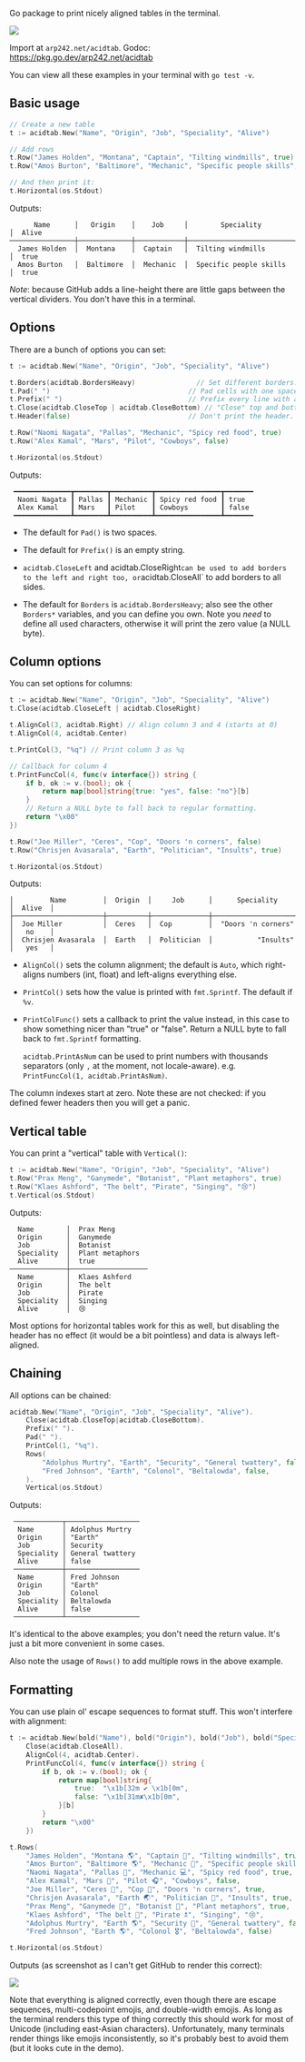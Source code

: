 Go package to print nicely aligned tables in the terminal.

![](screenshot.png)

Import at `arp242.net/acidtab`. Godoc: https://pkg.go.dev/arp242.net/acidtab

You can view all these examples in your terminal with `go test -v`.

Basic usage
-----------

```go
// Create a new table
t := acidtab.New("Name", "Origin", "Job", "Speciality", "Alive")

// Add rows
t.Row("James Holden", "Montana", "Captain", "Tilting windmills", true)
t.Row("Amos Burton", "Baltimore", "Mechanic", "Specific people skills", true)

// And then print it:
t.Horizontal(os.Stdout)
```

Outputs:

          Name      │   Origin    │    Job     │        Speciality        │  Alive
    ────────────────┼─────────────┼────────────┼──────────────────────────┼─────────
      James Holden  │  Montana    │  Captain   │  Tilting windmills       │  true
      Amos Burton   │  Baltimore  │  Mechanic  │  Specific people skills  │  true

*Note*: because GitHub adds a line-height there are little gaps between the
vertical dividers. You don't have this in a terminal.

Options
-------
There are a bunch of options you can set:

```go
t := acidtab.New("Name", "Origin", "Job", "Speciality", "Alive")

t.Borders(acidtab.BordersHeavy)               // Set different borders.
t.Pad(" ")                                  // Pad cells with one space.
t.Prefix(" ")                               // Prefix every line with a space.
t.Close(acidtab.CloseTop | acidtab.CloseBottom) // "Close" top and bottom.
t.Header(false)                             // Don't print the header.

t.Row("Naomi Nagata", "Pallas", "Mechanic", "Spicy red food", true)
t.Row("Alex Kamal", "Mars", "Pilot", "Cowboys", false)

t.Horizontal(os.Stdout)
```

Outputs:

     ━━━━━━━━━━━━━━┳━━━━━━━━┳━━━━━━━━━━┳━━━━━━━━━━━━━━━━┳━━━━━━━
      Naomi Nagata ┃ Pallas ┃ Mechanic ┃ Spicy red food ┃ true
      Alex Kamal   ┃ Mars   ┃ Pilot    ┃ Cowboys        ┃ false
     ━━━━━━━━━━━━━━┻━━━━━━━━┻━━━━━━━━━━┻━━━━━━━━━━━━━━━━┻━━━━━━━


- The default for `Pad()` is two spaces.

- The default for `Prefix()` is an empty string.

- `acidtab.CloseLeft` and acidtab.CloseRight` can be used to add borders to the
  left and right too, or `acidtab.CloseAll` to add borders to all sides.

- The default for `Borders` is `acidtab.BordersHeavy`; also see the other
  `Borders*` variables, and you can define you own. Note you *need* to define
  all used characters, otherwise it will print the zero value (a NULL byte).

Column options
--------------
You can set options for columns:

```go
t := acidtab.New("Name", "Origin", "Job", "Speciality", "Alive")
t.Close(acidtab.CloseLeft | acidtab.CloseRight)

t.AlignCol(3, acidtab.Right) // Align column 3 and 4 (starts at 0)
t.AlignCol(4, acidtab.Center)

t.PrintCol(3, "%q") // Print column 3 as %q

// Callback for column 4
t.PrintFuncCol(4, func(v interface{}) string {
    if b, ok := v.(bool); ok {
        return map[bool]string{true: "yes", false: "no"}[b]
    }
    // Return a NULL byte to fall back to regular formatting.
    return "\x00"
})

t.Row("Joe Miller", "Ceres", "Cop", "Doors 'n corners", false)
t.Row("Chrisjen Avasarala", "Earth", "Politician", "Insults", true)

t.Horizontal(os.Stdout)
```

Outputs:

    │         Name         │  Origin  │     Job      │      Speciality      │  Alive  │
    ├──────────────────────┼──────────┼──────────────┼──────────────────────┼─────────┤
    │  Joe Miller          │  Ceres   │  Cop         │  "Doors 'n corners"  │   no    │
    │  Chrisjen Avasarala  │  Earth   │  Politician  │           "Insults"  │   yes   │


- `AlignCol()` sets the column alignment; the default is `Auto`, which
  right-aligns numbers (int, float) and left-aligns everything else.

- `PrintCol()` sets how the value is printed with `fmt.Sprintf`. The default if
  `%v`.

- `PrintColFunc()` sets a callback to print the value instead, in this case to
  show something nicer than "true" or "false". Return a NULL byte to fall back
  to `fmt.Sprintf` formatting.

  `acidtab.PrintAsNum` can be used to print numbers with thousands separators
  (only `,` at the moment, not locale-aware). e.g. `PrintFuncCol(1,
  acidtab.PrintAsNum)`.

The column indexes start at zero. Note these are not checked: if you defined
fewer headers then you will get a panic.

Vertical table
--------------
You can print a "vertical" table with `Vertical()`:

```go
t := acidtab.New("Name", "Origin", "Job", "Speciality", "Alive")
t.Row("Prax Meng", "Ganymede", "Botanist", "Plant metaphors", true)
t.Row("Klaes Ashford", "The belt", "Pirate", "Singing", "😢")
t.Vertical(os.Stdout)
```

Outputs:

      Name        │  Prax Meng
      Origin      │  Ganymede
      Job         │  Botanist
      Speciality  │  Plant metaphors
      Alive       │  true
    ──────────────┼───────────────────
      Name        │  Klaes Ashford
      Origin      │  The belt
      Job         │  Pirate
      Speciality  │  Singing
      Alive       │  😢

Most options for horizontal tables work for this as well, but disabling the
header has no effect (it would be a bit pointless) and data is always
left-aligned.

Chaining
--------
All options can be chained:

```go
acidtab.New("Name", "Origin", "Job", "Speciality", "Alive").
    Close(acidtab.CloseTop|acidtab.CloseBottom).
    Prefix(" ").
    Pad(" ").
    PrintCol(1, "%q").
    Rows(
        "Adolphus Murtry", "Earth", "Security", "General twattery", false,
        "Fred Johnson", "Earth", "Colonol", "Beltalowda", false,
    ).
    Vertical(os.Stdout)
```

Outputs:

     ────────────┬──────────────────
      Name       │ Adolphus Murtry
      Origin     │ "Earth"
      Job        │ Security
      Speciality │ General twattery
      Alive      │ false
     ────────────┼──────────────────
      Name       │ Fred Johnson
      Origin     │ "Earth"
      Job        │ Colonol
      Speciality │ Beltalowda
      Alive      │ false
     ────────────┴──────────────────

It's identical to the above examples; you don't need the return value. It's just
a bit more convenient in some cases.

Also note the usage of `Rows()` to add multiple rows in the above example.

Formatting
----------
You can use plain ol' escape sequences to format stuff. This won't interfere
with alignment:

```go
t := acidtab.New(bold("Name"), bold("Origin"), bold("Job"), bold("Speciality"), bold("Alive")).
    Close(acidtab.CloseAll).
    AlignCol(4, acidtab.Center).
    PrintFuncCol(4, func(v interface{}) string {
        if b, ok := v.(bool); ok {
            return map[bool]string{
                true:  "\x1b[32m ✔ \x1b[0m",
                false: "\x1b[31m✘\x1b[0m",
            }[b]
        }
        return "\x00"
    })

t.Rows(
    "James Holden", "Montana 🌎", "Captain 🚀", "Tilting windmills", true,
    "Amos Burton", "Baltimore 🌎", "Mechanic 🔧", "Specific people skills", true,
    "Naomi Nagata", "Pallas 🌌", "Mechanic 💻", "Spicy red food", true,
    "Alex Kamal", "Mars 🔴", "Pilot 🎧", "Cowboys", false,
    "Joe Miller", "Ceres 🌌", "Cop 👮", "Doors 'n corners", true,
    "Chrisjen Avasarala", "Earth 🌏", "Politician 🖕", "Insults", true,
    "Prax Meng", "Ganymede 🌌", "Botanist 🌻", "Plant metaphors", true,
    "Klaes Ashford", "The belt 🌌", "Pirate 🕱", "Singing", "😢",
    "Adolphus Murtry", "Earth 🌎", "Security 💂", "General twattery", false,
    "Fred Johnson", "Earth 🌎", "Colonol 🎖", "Beltalowda", false)

t.Horizontal(os.Stdout)
```

Outputs (as screenshot as I can't get GitHub to render this correct):

![](screenshot.png)

Note that everything is aligned correctly, even though there are escape
sequences, multi-codepoint emojis, and double-width emojis. As long as the
terminal renders this type of thing correctly this should work for most of
Unicode (including east-Asian characters). Unfortunately, many terminals render
things like emojis inconsistently, so it's probably best to avoid them (but it
looks cute in the demo).
